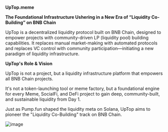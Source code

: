 **UpTop.meme**

**The Foundational Infrastructure Ushering in a New Era of “Liquidity Co-Building” on BNB Chain**

UpTop is a decentralized liquidity protocol built on BNB Chain, designed to empower projects with community-driven LP (liquidity pool) building capabilities. It replaces manual market-making with automated protocols and replaces VC control with community participation—initiating a new paradigm of liquidity infrastructure.

**UpTop's Role & Vision**

UpTop is not a project, but a liquidity infrastructure platform that empowers all BNB Chain projects.

It's not a token-launching tool or meme factory, but a foundational engine for every Meme, SocialFi, and DeFi project to gain deep, community-built, and sustainable liquidity from Day 1.

Just as Pump.fun shaped the liquidity meta on Solana, UpTop aims to pioneer the "Liquidity Co-Building" track on BNB Chain.

![image](https://github.com/user-attachments/assets/231e6075-f0a2-4979-8fff-eb6b8d03f51d)
